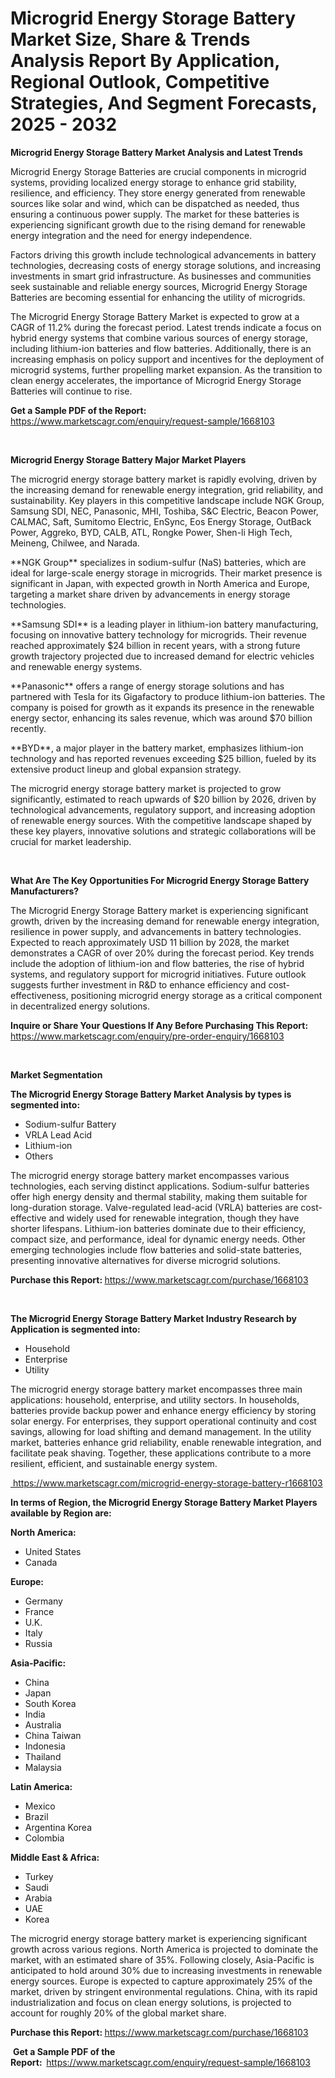 <p><h1>Microgrid Energy Storage Battery Market Size, Share & Trends Analysis Report By Application, Regional Outlook, Competitive Strategies, And Segment Forecasts, 2025 - 2032</h1></p><p><strong>Microgrid Energy Storage Battery Market Analysis and Latest Trends</strong></p>
<p><p>Microgrid Energy Storage Batteries are crucial components in microgrid systems, providing localized energy storage to enhance grid stability, resilience, and efficiency. They store energy generated from renewable sources like solar and wind, which can be dispatched as needed, thus ensuring a continuous power supply. The market for these batteries is experiencing significant growth due to the rising demand for renewable energy integration and the need for energy independence.</p><p>Factors driving this growth include technological advancements in battery technologies, decreasing costs of energy storage solutions, and increasing investments in smart grid infrastructure. As businesses and communities seek sustainable and reliable energy sources, Microgrid Energy Storage Batteries are becoming essential for enhancing the utility of microgrids.</p><p>The Microgrid Energy Storage Battery Market is expected to grow at a CAGR of 11.2% during the forecast period. Latest trends indicate a focus on hybrid energy systems that combine various sources of energy storage, including lithium-ion batteries and flow batteries. Additionally, there is an increasing emphasis on policy support and incentives for the deployment of microgrid systems, further propelling market expansion. As the transition to clean energy accelerates, the importance of Microgrid Energy Storage Batteries will continue to rise.</p></p>
<p><strong>Get a Sample PDF of the Report:&nbsp;</strong> <a href="https://www.marketscagr.com/enquiry/request-sample/1668103?utm_campaign=2482&utm_medium=2&utm_source=Github&utm_content=ia&utm_term=19042025&utm_id=microgrid-energy-storage-battery">https://www.marketscagr.com/enquiry/request-sample/1668103</a></p>
<p>&nbsp;</p>
<p><strong>Microgrid Energy Storage Battery Major Market Players</strong></p>
<p><p>The microgrid energy storage battery market is rapidly evolving, driven by the increasing demand for renewable energy integration, grid reliability, and sustainability. Key players in this competitive landscape include NGK Group, Samsung SDI, NEC, Panasonic, MHI, Toshiba, S&C Electric, Beacon Power, CALMAC, Saft, Sumitomo Electric, EnSync, Eos Energy Storage, OutBack Power, Aggreko, BYD, CALB, ATL, Rongke Power, Shen-li High Tech, Meineng, Chilwee, and Narada.</p><p>**NGK Group** specializes in sodium-sulfur (NaS) batteries, which are ideal for large-scale energy storage in microgrids. Their market presence is significant in Japan, with expected growth in North America and Europe, targeting a market share driven by advancements in energy storage technologies.</p><p>**Samsung SDI** is a leading player in lithium-ion battery manufacturing, focusing on innovative battery technology for microgrids. Their revenue reached approximately $24 billion in recent years, with a strong future growth trajectory projected due to increased demand for electric vehicles and renewable energy systems.</p><p>**Panasonic** offers a range of energy storage solutions and has partnered with Tesla for its Gigafactory to produce lithium-ion batteries. The company is poised for growth as it expands its presence in the renewable energy sector, enhancing its sales revenue, which was around $70 billion recently.</p><p>**BYD**, a major player in the battery market, emphasizes lithium-ion technology and has reported revenues exceeding $25 billion, fueled by its extensive product lineup and global expansion strategy.</p><p>The microgrid energy storage battery market is projected to grow significantly, estimated to reach upwards of $20 billion by 2026, driven by technological advancements, regulatory support, and increasing adoption of renewable energy sources. With the competitive landscape shaped by these key players, innovative solutions and strategic collaborations will be crucial for market leadership.</p></p>
<p>&nbsp;</p>
<p><strong>What Are The Key Opportunities For Microgrid Energy Storage Battery Manufacturers?</strong></p>
<p><p>The Microgrid Energy Storage Battery market is experiencing significant growth, driven by the increasing demand for renewable energy integration, resilience in power supply, and advancements in battery technologies. Expected to reach approximately USD 11 billion by 2028, the market demonstrates a CAGR of over 20% during the forecast period. Key trends include the adoption of lithium-ion and flow batteries, the rise of hybrid systems, and regulatory support for microgrid initiatives. Future outlook suggests further investment in R&D to enhance efficiency and cost-effectiveness, positioning microgrid energy storage as a critical component in decentralized energy solutions.</p></p>
<p><strong>Inquire or Share Your Questions If Any Before Purchasing This Report:</strong> <a href="https://www.marketscagr.com/enquiry/pre-order-enquiry/1668103?utm_campaign=2482&utm_medium=2&utm_source=Github&utm_content=ia&utm_term=19042025&utm_id=microgrid-energy-storage-battery">https://www.marketscagr.com/enquiry/pre-order-enquiry/1668103</a></p>
<p>&nbsp;</p>
<p><strong>Market Segmentation</strong></p>
<p><strong>The Microgrid Energy Storage Battery Market Analysis by types is segmented into:</strong></p>
<p><ul><li>Sodium-sulfur Battery</li><li>VRLA Lead Acid</li><li>Lithium-ion</li><li>Others</li></ul></p>
<p><p>The microgrid energy storage battery market encompasses various technologies, each serving distinct applications. Sodium-sulfur batteries offer high energy density and thermal stability, making them suitable for long-duration storage. Valve-regulated lead-acid (VRLA) batteries are cost-effective and widely used for renewable integration, though they have shorter lifespans. Lithium-ion batteries dominate due to their efficiency, compact size, and performance, ideal for dynamic energy needs. Other emerging technologies include flow batteries and solid-state batteries, presenting innovative alternatives for diverse microgrid solutions.</p></p>
<p><strong>Purchase this Report:&nbsp;</strong><a href="https://www.marketscagr.com/purchase/1668103?utm_campaign=2482&utm_medium=2&utm_source=Github&utm_content=ia&utm_term=19042025&utm_id=microgrid-energy-storage-battery">https://www.marketscagr.com/purchase/1668103</a></p>
<p>&nbsp;</p>
<p><strong>The Microgrid Energy Storage Battery Market Industry Research by Application is segmented into:</strong></p>
<p><ul><li>Household</li><li>Enterprise</li><li>Utility</li></ul></p>
<p><p>The microgrid energy storage battery market encompasses three main applications: household, enterprise, and utility sectors. In households, batteries provide backup power and enhance energy efficiency by storing solar energy. For enterprises, they support operational continuity and cost savings, allowing for load shifting and demand management. In the utility market, batteries enhance grid reliability, enable renewable integration, and facilitate peak shaving. Together, these applications contribute to a more resilient, efficient, and sustainable energy system.</p></p>
<p><a href="https://www.marketscagr.com/microgrid-energy-storage-battery-r1668103?utm_campaign=2482&utm_medium=2&utm_source=Github&utm_content=ia&utm_term=19042025&utm_id=microgrid-energy-storage-battery">&nbsp;https://www.marketscagr.com/microgrid-energy-storage-battery-r1668103</a></p>
<p><strong>In terms of Region, the Microgrid Energy Storage Battery Market Players available by Region are:</strong></p>
<p>
    <p> <strong> North America: </strong>
        <ul>
            <li>United States</li>
            <li>Canada</li>
        </ul>
        </p> 
    <p> <strong> Europe: </strong>
        <ul>
            <li>Germany</li>
            <li>France</li>
            <li>U.K.</li>
            <li>Italy</li>
            <li>Russia</li>
        </ul>
        </p> 
    <p> <strong> Asia-Pacific: </strong>
        <ul>
            <li>China</li>
            <li>Japan</li>
            <li>South Korea</li>
            <li>India</li>
            <li>Australia</li>
            <li>China Taiwan</li>
            <li>Indonesia</li>
            <li>Thailand</li>
            <li>Malaysia</li>
        </ul>
        </p> 
    <p> <strong> Latin America: </strong>
        <ul>
            <li>Mexico</li>
            <li>Brazil</li>
            <li>Argentina Korea</li>
            <li>Colombia</li>
        </ul>
        </p> 
    <p> <strong> Middle East & Africa: </strong>
        <ul>
            <li>Turkey</li>
            <li>Saudi</li>
            <li>Arabia</li>
            <li>UAE</li>
            <li>Korea</li>
        </ul>
    </p>
    </p>
<p><p>The microgrid energy storage battery market is experiencing significant growth across various regions. North America is projected to dominate the market, with an estimated share of 35%. Following closely, Asia-Pacific is anticipated to hold around 30% due to increasing investments in renewable energy sources. Europe is expected to capture approximately 25% of the market, driven by stringent environmental regulations. China, with its rapid industrialization and focus on clean energy solutions, is projected to account for roughly 20% of the global market share.</p></p>
<p><strong>Purchase this Report: </strong><a href="https://www.marketscagr.com/purchase/1668103?utm_campaign=2482&utm_medium=2&utm_source=Github&utm_content=ia&utm_term=19042025&utm_id=microgrid-energy-storage-battery">https://www.marketscagr.com/purchase/1668103</a></p>
<p>&nbsp;<strong>Get a Sample PDF of the Report:&nbsp;&nbsp;</strong><a href="https://www.marketscagr.com/enquiry/request-sample/1668103?utm_campaign=2482&utm_medium=2&utm_source=Github&utm_content=ia&utm_term=19042025&utm_id=microgrid-energy-storage-battery">https://www.marketscagr.com/enquiry/request-sample/1668103</a></p>
<p><strong></strong></p>
<p><p></p><p></p><p></p></p>